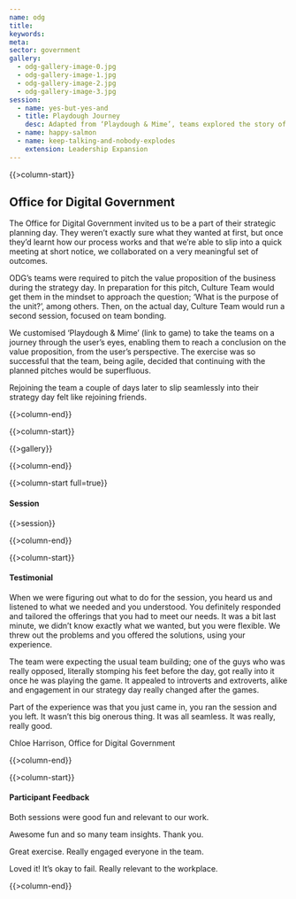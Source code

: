 ```yaml
---
name: odg
title:
keywords:
meta:
sector: government
gallery:
  - odg-gallery-image-0.jpg
  - odg-gallery-image-1.jpg
  - odg-gallery-image-2.jpg
  - odg-gallery-image-3.jpg
session:
  - name: yes-but-yes-and
  - title: Playdough Journey
    desc: Adapted from ‘Playdough & Mime’, teams explored the story of a particular character and the way they interacted with government services. From there, they examined the core needs of that user and then presented the unit’s value proposition with graphical and verbal components. This game is a great introduction to design thinking, for those unfamiliar with the principles and processes.
  - name: happy-salmon
  - name: keep-talking-and-nobody-explodes 
    extension: Leadership Expansion
---
```

{{>column-start}}

## Office for Digital Government

The Office for Digital Government invited us to be a part of their strategic planning day. They
weren’t exactly sure what they wanted at first, but once they’d learnt how our process works and
that we’re able to slip into a quick meeting at short notice, we collaborated on a very meaningful
set of outcomes.

ODG’s teams were required to pitch the value proposition of the business during the strategy
day. In preparation for this pitch, Culture Team would get them in the mindset to approach the
question; ‘What is the purpose of the unit?’, among others. Then, on the actual day, Culture
Team would run a second session, focused on team bonding.

We customised ‘Playdough & Mime’ (link to game) to take the teams on a journey through the
user’s eyes, enabling them to reach a conclusion on the value proposition, from the user’s
perspective. The exercise was so successful that the team, being agile, decided that continuing
with the planned pitches would be superfluous.

Rejoining the team a couple of days later to slip seamlessly into their strategy day felt like
rejoining friends.

{{>column-end}}

{{>column-start}}

{{>gallery}}

{{>column-end}}

{{>column-start full=true}}

#### Session

{{>session}}

{{>column-end}}

{{>column-start}}

#### Testimonial

When we were figuring out what to do for the session, you heard us and
listened to what we needed and you understood. You definitely responded and
tailored the offerings that you had to meet our needs. It was a bit last minute,
we didn’t know exactly what we wanted, but you were flexible. We threw out the
problems and you offered the solutions, using your experience.

The team were expecting the usual team building; one of the guys who was
really opposed, literally stomping his feet before the day, got really into it once
he was playing the game. It appealed to introverts and extroverts, alike and
engagement in our strategy day really changed after the games.

Part of the experience was that you just came in, you ran the session and you
left. It wasn’t this big onerous thing. It was all seamless. It was really, really
good.

Chloe Harrison, Office for Digital Government

{{>column-end}}

{{>column-start}}

#### Participant Feedback

Both sessions were good fun and relevant to our work.

Awesome fun and so many team insights. Thank you.

Great exercise. Really engaged everyone in the team.

Loved it! It’s okay to fail. Really relevant to the workplace.

{{>column-end}}
